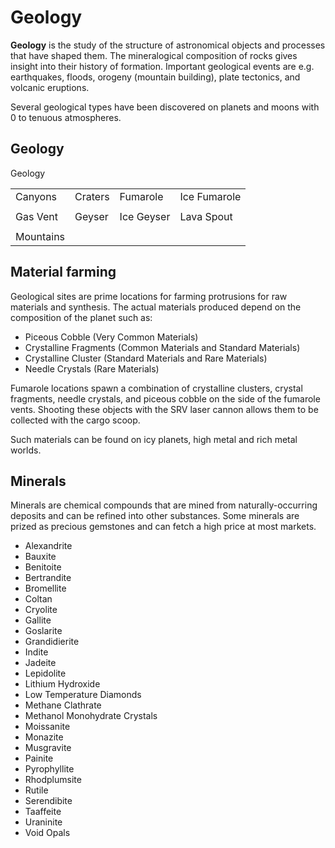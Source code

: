 # Geology
**Geology** is the study of the structure of astronomical objects and processes that have shaped them. The mineralogical composition of rocks gives insight into their history of formation. Important geological events are e.g. earthquakes, floods, orogeny (mountain building), plate tectonics, and volcanic eruptions.

Several geological types have been discovered on planets and moons with 0 to tenuous atmospheres.

## Geology

Geology

|  |  |  |  |
| --- | --- | --- | --- |
| Canyons | Craters | Fumarole | Ice Fumarole |
|  |  |  |  |
| Gas Vent | Geyser | Ice Geyser | Lava Spout |
|  |
| Mountains |

## Material farming

Geological sites are prime locations for farming protrusions for raw materials and synthesis. The actual materials produced depend on the composition of the planet such as:

- Piceous Cobble (Very Common Materials)
- Crystalline Fragments (Common Materials and Standard Materials)
- Crystalline Cluster (Standard Materials and Rare Materials)
- Needle Crystals (Rare Materials)

Fumarole locations spawn a combination of crystalline clusters, crystal fragments, needle crystals, and piceous cobble on the side of the fumarole vents. Shooting these objects with the SRV laser cannon allows them to be collected with the cargo scoop.

Such materials can be found on icy planets, high metal and rich metal worlds.

## Minerals

Minerals are chemical compounds that are mined from naturally-occurring deposits and can be refined into other substances. Some minerals are prized as precious gemstones and can fetch a high price at most markets.

- Alexandrite
- Bauxite
- Benitoite
- Bertrandite
- Bromellite
- Coltan
- Cryolite
- Gallite
- Goslarite
- Grandidierite
- Indite
- Jadeite
- Lepidolite
- Lithium Hydroxide
- Low Temperature Diamonds
- Methane Clathrate
- Methanol Monohydrate Crystals
- Moissanite
- Monazite
- Musgravite
- Painite
- Pyrophyllite
- Rhodplumsite
- Rutile
- Serendibite
- Taaffeite
- Uraninite
- Void Opals